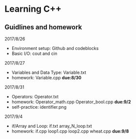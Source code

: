 # Learning C++
## Guidlines and homework

2017/8/26
* Environment setup: Github and codeblocks
* Basic I/O: cout and cin

2017/8/27
* Variables and Data Type: Variable.txt
* homework: Variable.cpp         **due:8/30**

2017/8/31
* Operators: Operator.txt
* homework: Operator_math.cpp Operator_bool.cpp    **due:9/2**
* self-practice: identifier.png

2017/9/4
* if/Array and Loop: if.txt array_N_loop.txt
* homework: if.cpp loop1.cpp loop2.cpp wheat.cpp       **due:9/8**
